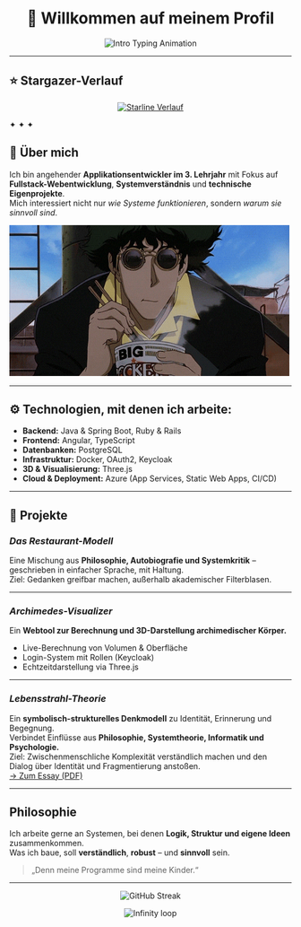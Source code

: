 <h1 align="center">👋 Willkommen auf meinem Profil</h1>

<p align="center">
  <img src="https://readme-typing-svg.herokuapp.com?size=22&duration=3500&pause=800&center=true&vCenter=true&width=700&lines=Applikationsentwickler+%7C+Systemdenker+%7C+Philosoph;Software+ist+verdichtete+Entscheidung.;Struktur+%2B+Sinn+%3D+System." alt="Intro Typing Animation" />
</p>

---

## ⭐ Stargazer-Verlauf

<p align="center">
  <a href="https://github.com/qoomon/starline">
    <img src="https://starlines.qoo.monster/assets/stoicfist" alt="Starline Verlauf" />
  </a>
</p>

✦ ✦ ✦

## 👤 Über mich

Ich bin angehender **Applikationsentwickler im 3. Lehrjahr** mit Fokus auf **Fullstack-Webentwicklung**, **Systemverständnis** und **technische Eigenprojekte**.  
Mich interessiert nicht nur *wie Systeme funktionieren*, sondern *warum sie sinnvoll sind*.

<img src="./bebop.gif" width="500" alt="Demo GIF">

---

## ⚙️ Technologien, mit denen ich arbeite:

- **Backend:** Java & Spring Boot, Ruby & Rails  
- **Frontend:** Angular, TypeScript  
- **Datenbanken:** PostgreSQL  
- **Infrastruktur:** Docker, OAuth2, Keycloak  
- **3D & Visualisierung:** Three.js  
- **Cloud & Deployment:** Azure (App Services, Static Web Apps, CI/CD)

---

## 📘 Projekte

### *Das Restaurant-Modell*
Eine Mischung aus **Philosophie, Autobiografie und Systemkritik** – geschrieben in einfacher Sprache, mit Haltung.  
Ziel: Gedanken greifbar machen, außerhalb akademischer Filterblasen.

---

### *Archimedes-Visualizer*
Ein **Webtool zur Berechnung und 3D-Darstellung archimedischer Körper.**  
- Live-Berechnung von Volumen & Oberfläche  
- Login-System mit Rollen (Keycloak)  
- Echtzeitdarstellung via Three.js  

---

### *Lebensstrahl-Theorie*
Ein **symbolisch-strukturelles Denkmodell** zu Identität, Erinnerung und Begegnung.  
Verbindet Einflüsse aus **Philosophie, Systemtheorie, Informatik und Psychologie.**  
Ziel: Zwischenmenschliche Komplexität verständlich machen und den Dialog über Identität und Fragmentierung anstoßen.  
[→ Zum Essay (PDF)](https://www.researchgate.net/publication/395129195_The_Life-Ray_Theory_Lebensstrahltheorie_A_Conceptual_Model_of_Memory_and_Interaction)

---

## Philosophie

Ich arbeite gerne an Systemen, bei denen **Logik, Struktur und eigene Ideen** zusammenkommen.  
Was ich baue, soll **verständlich**, **robust** – und **sinnvoll** sein.  

> „Denn meine Programme sind meine Kinder.“

---

<p align="center">
  <img src="https://streak-stats.demolab.com?user=stoicfist&theme=tokyonight" alt="GitHub Streak" />
</p>

<p align="center">
  <img src="https://raw.githubusercontent.com/stoicfist/stoicfist/main/assets/infinity.gif" width="80" alt="Infinity loop"/>
</p>
